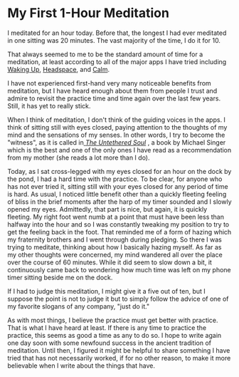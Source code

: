 # My First 1-Hour Meditation

I meditated for an hour today. Before that, the longest I had ever meditated in one sitting was 20 minutes. The vast majority of the time, I do it for 10.

That always seemed to me to be the standard amount of time for a meditation, at least according to all of the major apps I have tried including [Waking Up](http://wakingup.com), [Headspace](https://www.headspace.com/), and [Calm](https://www.calm.com/).

I have not experienced first-hand very many noticeable benefits from meditation, but I have heard enough about them from people I trust and admire to revisit the practice time and time again over the last few years. Still, it has yet to really stick.

When I think of meditation, I don't think of the guiding voices in the apps. I think of sitting still with eyes closed, paying attention to the thoughts of my mind and the sensations of my senses. In other words, I try to become the "witness", as it is called in[ ](https://www.amazon.com/Untethered-Soul-Journey-Beyond-Yourself/dp/1572245379)_[The Untethered Soul](https://www.amazon.com/Untethered-Soul-Journey-Beyond-Yourself/dp/1572245379)_ , a book by Michael Singer which is the best and one of the only ones I have read as a recommendation from my mother (she reads a lot more than I do).

Today, as I sat cross-legged with my eyes closed for an hour on the dock by the pond, I had a hard time with the practice. To be clear, for anyone who has not ever tried it, sitting still with your eyes closed for any period of time is hard. As usual, I noticed little benefit other than a quickly fleeting feeling of bliss in the brief moments after the harp of my timer sounded and I slowly opened my eyes. Admittedly, that part is nice, but again, it is quickly fleeting. My right foot went numb at a point that must have been less than halfway into the hour and so I was constantly tweaking my position to try to get the feeling back in the foot. That reminded me of a form of hazing which my fraternity brothers and I went through during pledging. So there I was trying to meditate, thinking about how I basically hazing myself. As far as my other thoughts were concerned, my mind wandered all over the place over the course of 60 minutes. While it did seem to slow down a bit, it continuously came back to wondering how much time was left on my phone timer sitting beside me on the dock.

If I had to judge this meditation, I might give it a five out of ten, but I suppose the point is not to judge it but to simply follow the advice of one of my favorite slogans of any company, "just do it."

As with most things, I believe the practice must get better with practice. That is what I have heard at least. If there is any time to practice the practice, this seems as good a time as any to do so. I hope to write again one day soon with some newfound success in the ancient tradition of meditation. Until then, I figured it might be helpful to share something I have tried that has not necessarily worked, if for no other reason, to make it more believable when I write about the things that have.
